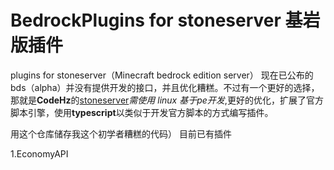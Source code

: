 # BedrockPlugins for stoneserver 基岩版插件
plugins for stoneserver（Minecraft bedrock edition server）
现在已公布的bds（alpha）并没有提供开发的接口，并且优化糟糕。不过有一个更好的选择，那就是**CodeHz**的[stoneserver](https://github.com/codehz/StoneServer)*需使用 linux 基于pe开发*,更好的优化，扩展了官方脚本引擎，使用**typescript**以类似于开发官方脚本的方式编写插件。

用这个仓库储存我这个初学者糟糕的代码） 目前已有插件

1.EconomyAPI

